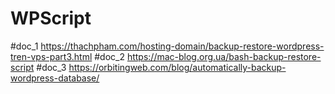 # WPScript

#doc_1 https://thachpham.com/hosting-domain/backup-restore-wordpress-tren-vps-part3.html
#doc_2 https://mac-blog.org.ua/bash-backup-restore-script
#doc_3 https://orbitingweb.com/blog/automatically-backup-wordpress-database/
